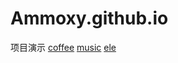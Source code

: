 # Ammoxy.github.io
项目演示
<a href="../coffee/index.html">coffee</a>
<a href="../music/index.html">music</a>
<a href="../ele/index.html">ele</a>
